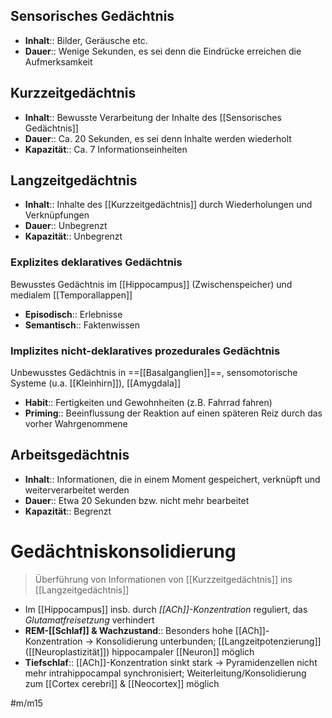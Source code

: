---
---
## Sensorisches Gedächtnis
- **Inhalt**:: Bilder, Geräusche etc.
- **Dauer**:: Wenige Sekunden, es sei denn die Eindrücke erreichen die Aufmerksamkeit
##   Kurzzeitgedächtnis
-   **Inhalt**:: Bewusste Verarbeitung der Inhalte des [[Sensorisches Gedächtnis]]
-   **Dauer**:: Ca. 20 Sekunden, es sei denn Inhalte werden wiederholt
-   **Kapazität**:: Ca. 7 Informationseinheiten
##   Langzeitgedächtnis
-   **Inhalt**:: Inhalte des [[Kurzzeitgedächtnis]] durch Wiederholungen und Verknüpfungen
-   **Dauer**:: Unbegrenzt
-   **Kapazität**:: Unbegrenzt
### Explizites deklaratives Gedächtnis 
Bewusstes Gedächtnis im [[Hippocampus]] (Zwischenspeicher) und medialem [[Temporallappen]]
- **Episodisch**:: Erlebnisse
- **Semantisch**:: Faktenwissen
### Implizites nicht-deklaratives prozedurales Gedächtnis
Unbewusstes Gedächtnis in ==[[Basalganglien]]==, sensomotorische Systeme (u.a. [[Kleinhirn]]), [[Amygdala]]
- **Habit**:: Fertigkeiten und Gewohnheiten (z.B. Fahrrad fahren)
- **Priming**:: Beeinflussung der Reaktion auf einen späteren Reiz durch das vorher Wahrgenommene

##   Arbeitsgedächtnis 
-   **Inhalt**:: Informationen, die in einem Moment gespeichert, verknüpft und weiterverarbeitet werden 
-   **Dauer**:: Etwa 20 Sekunden bzw. nicht mehr bearbeitet
-   **Kapazität**:: Begrenzt

# Gedächtniskonsolidierung
> Überführung von Informationen von [[Kurzzeitgedächtnis]] ins [[Langzeitgedächtnis]]

- Im [[Hippocampus]] insb. durch *[[ACh]]-Konzentration* reguliert, das *Glutamatfreisetzung* verhindert
- **REM-[[Schlaf]] & Wachzustand**:: Besonders hohe [[ACh]]-Konzentration → Konsolidierung unterbunden; [[Langzeitpotenzierung]] ([[Neuroplastizität]]) hippocampaler [[Neuron]] möglich
- **Tiefschlaf**:: [[ACh]]-Konzentration sinkt stark → Pyramidenzellen nicht mehr intrahippocampal synchronisiert; Weiterleitung/Konsolidierung zum [[Cortex cerebri]] & [[Neocortex]] möglich

#m/m15 
